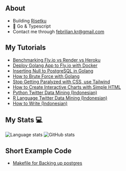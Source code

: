 ## About

- Building [Risetku](https://risetku.com)
- 🚀 Go & Typescript
- Contact me through febrilian.kr@gmail.com

## My Tutorials

- [Benchmarking Fly.io vs Render vs Heroku](https://febriliankr.medium.com/benchmarking-fly-io-vs-render-vs-heroku-ccbdb63b488a)
- [Deploy Golang App to Fly.io with Docker](https://febriliankr.medium.com/deploy-golang-app-to-fly-io-with-docker-ab1b72f029ee)
- [Inserting Null to PostgreSQL in Golang](https://febriliankr.medium.com/inserting-null-to-postgresql-in-golang-f1ae41cc2b91)
- [How to Brute Force with Golang](https://febriliankr.medium.com/how-to-brute-force-with-go-golang-277131e8a163)
- [Stop Getting Paralyzed with CSS, use Tailwind](https://febriliankr.medium.com/stop-getting-paralyzed-with-css-use-tailwind-c6c5aa64d7ee)
- [How to Create Interactive Charts with Simple HTML](https://febriliankr.medium.com/how-to-create-interactive-charts-with-simple-html-c75f43dbea39)
- [Python Twitter Data Mining (Indonesian)](https://febriliankr.medium.com/cara-mining-data-di-twitter-dengan-python-dan-ekspor-dalam-csv-b26ccf04d63a)
- [R Language Twitter Data Mining (Indonesian)](https://febriliankr.medium.com/cara-data-mining-dari-twitter-dengan-r-language-e7fb937da21f)
- [How to Write (Indonesian)](https://risetku.notion.site/How-to-Write-dd0d6fc7a27a49aa899d5511ae620f8b)

## My Stats 💻

![Language stats](https://github-readme-stats.vercel.app/api/top-langs/?username=febriliankr&hide=javascript,html,scss,css,sass,shell)
![GitHub stats](https://github-readme-stats.vercel.app/api?username=febriliankr&show_icons=true&theme=tokyonight)

## Short Example Code
- [Makefile for Backing up postgres](https://gist.github.com/febriliankr/7e324675d1f33d22cef5b8cd9e743991)
